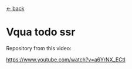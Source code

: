 [← back](https://github.com/sterjakovigor/vqua/tree/master)

# Vqua todo ssr

Repository from this video:

https://www.youtube.com/watch?v=a6YrNX_ECtI
